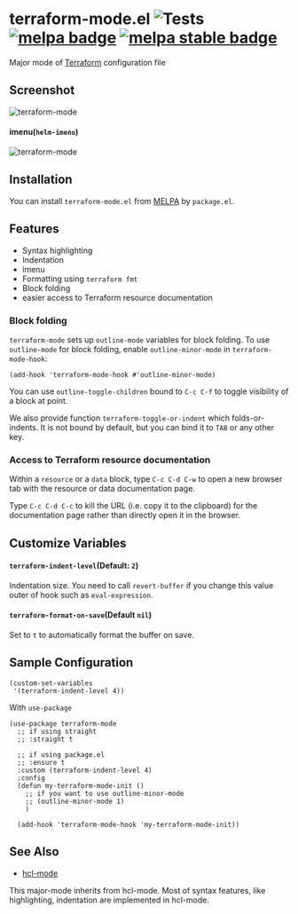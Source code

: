 # terraform-mode.el ![Tests](https://github.com/emacsorphanage/terraform-mode/workflows/Tests/badge.svg) [![melpa badge][melpa-badge]][melpa-link] [![melpa stable badge][melpa-stable-badge]][melpa-stable-link]

Major mode of [Terraform](http://www.terraform.io/) configuration file

## Screenshot

![terraform-mode](image/terraform-mode.png)

#### imenu(`helm-imenu`)

![terraform-mode](image/terraform-mode-imenu.png)


## Installation

You can install `terraform-mode.el` from [MELPA](https://melpa.org/) by `package.el`.


## Features

- Syntax highlighting
- Indentation
- imenu
- Formatting using `terraform fmt`
- Block folding
- easier access to Terraform resource documentation

### Block folding

`terraform-mode` sets up `outline-mode` variables for block folding.
To use `outline-mode` for block folding, enable `outline-minor-mode`
in `terraform-mode-hook`:

``` emacs-lisp
(add-hook 'terraform-mode-hook #'outline-minor-mode)
```

You can use `outline-toggle-children` bound to `C-c C-f` to toggle
visibility of a block at point.

We also provide function `terraform-toggle-or-indent` which
folds-or-indents.  It is not bound by default, but you can bind it to
`TAB` or any other key.

### Access to Terraform resource documentation

Within a `resource` or a `data` block, type `C-c C-d C-w` to open a new
browser tab with the resource or data documentation page.

Type `C-c C-d C-c` to kill the URL (i.e. copy it to the clipboard) for the documentation page rather than directly open it in the browser.

## Customize Variables

#### `terraform-indent-level`(Default: `2`)

Indentation size. You need to call `revert-buffer` if you change this value outer of hook such as `eval-expression`.

#### `terraform-format-on-save`(Default `nil`)

Set to `t` to automatically format the buffer on save.

## Sample Configuration

```emacs-lisp
(custom-set-variables
 '(terraform-indent-level 4))
```

With `use-package`

``` emacs-lisp
(use-package terraform-mode
  ;; if using straight
  ;; :straight t

  ;; if using package.el
  ;; :ensure t
  :custom (terraform-indent-level 4)
  :config
  (defun my-terraform-mode-init ()
    ;; if you want to use outline-minor-mode
    ;; (outline-minor-mode 1)
    )

  (add-hook 'terraform-mode-hook 'my-terraform-mode-init))
```

## See Also

- [hcl-mode](https://github.com/syohex/emacs-hcl-mode)

This major-mode inherits from hcl-mode. Most of syntax features, like highlighting, indentation are implemented in hcl-mode.

[melpa-link]: https://melpa.org/#/terraform-mode
[melpa-stable-link]: https://stable.melpa.org/#/terraform-mode
[melpa-badge]: https://melpa.org/packages/terraform-mode-badge.svg
[melpa-stable-badge]: https://stable.melpa.org/packages/terraform-mode-badge.svg
